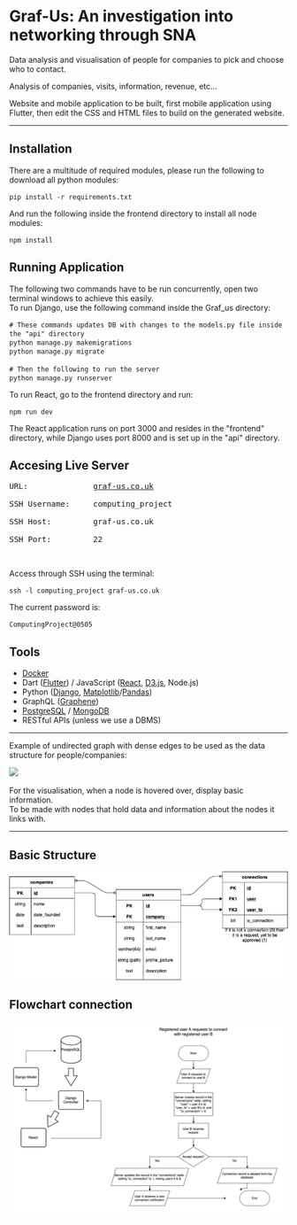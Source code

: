 <h1>Graf-Us: An investigation into networking through SNA</h1>

Data analysis and visualisation of people for companies to pick and choose who to contact.

Analysis of companies, visits, information, revenue, etc...

Website and mobile application to be built, first mobile application using Flutter,
then edit the CSS and HTML files to build on the generated website.
<hr>


<h2>Installation</h2>

There are a multitude of required modules, please run the following to download all python modules:
```
pip install -r requirements.txt
```
And run the following inside the frontend directory to install all node modules:
```
npm install
```


<h2>Running Application</h2>

The following two commands have to be run concurrently, open two terminal windows to achieve this easily.</br>
To run Django, use the following command inside the Graf_us directory:
```
# These commands updates DB with changes to the models.py file inside the "api" directory
python manage.py makemigrations
python manage.py migrate

# Then the following to run the server
python manage.py runserver
```
To run React, go to the frontend directory and run:
```
npm run dev
```
The React application runs on port 3000 and resides in the "frontend" directory, while Django uses port 8000 and is set up in the "api" directory.


<h2>Accesing Live Server</h2>

<pre>URL:              <a href="https://graf-us.co.uk/">graf-us.co.uk</a></br>
SSH Username:     computing_project</br>
SSH Host:         graf-us.co.uk</br>
SSH Port:         22</pre>
</br>

Access through SSH using the terminal:
```
ssh -l computing_project graf-us.co.uk
```
The current password is:
```
ComputingProject@0505
```


<h2>Tools</h2>

<ul>
  <li><a href="https://docs.docker.com">Docker</a></li>
  <li>Dart (<a href="https://flutter.dev/docs">Flutter</a>) / JavaScript (<a href="https://reactjs.org">React</a>, <a href="https://d3js.org">D3.js</a>, Node.js)</li>
  <li>Python (<a href="https://docs.djangoproject.com/en/3.2/">Django</a>, <a href="https://matplotlib.org">Matplotlib</a>/<a href="https://pandas.pydata.org">Pandas</a>)</li>
  <li>GraphQL (<a href="https://graphql.org/code/#python">Graphene</a>)</li>
  <li><a href="https://www.postgresql.org">PostgreSQL</a> / <a href="http://mongodb.com">MongoDB</a></li>
  <li>RESTful APIs (unless we use a DBMS)</li>
</ul>


<hr>

Example of undirected graph with dense edges to be used as the data structure for people/companies:

<img src="https://adatis.co.uk/wp-content/uploads/Black-n-White.png">

For the visualisation, when a node is hovered over, display basic information.<br>
To be made with nodes that hold data and information about the nodes it links with.


<hr>

## Basic Structure
![alt text](Images/basic.png "Responsive Image") 

## Flowchart connection
![alt text](Images/flowdiagram.png "Flowchart Image") 
